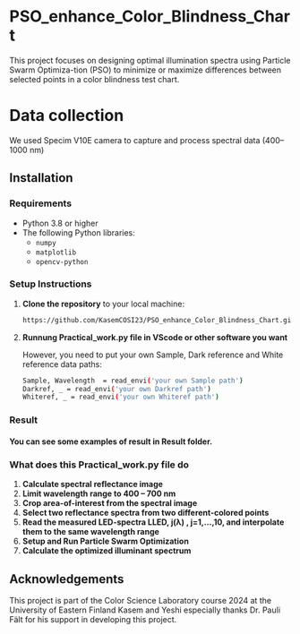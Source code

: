 # PSO_enhance_Color_Blindness_Chart
This project focuses on designing optimal illumination spectra using Particle Swarm Optimiza-tion (PSO) to minimize or maximize differences between selected points in a color blindness test chart.

# Data collection
We used Specim V10E camera to capture and process spectral data (400–1000 nm)

## Installation

### Requirements
- Python 3.8 or higher
- The following Python libraries:
  - `numpy`
  - `matplotlib`
  - `opencv-python`
  
### Setup Instructions
1. **Clone the repository** to your local machine:
   ```bash
   https://github.com/KasemCOSI23/PSO_enhance_Color_Blindness_Chart.git
   ```
2. **Runnung Practical_work.py file in VScode or other software you want**
   
   However, you need to put your own Sample, Dark reference and White reference data paths:
   ```bash
   Sample, Wavelength  = read_envi('your own Sample path')
   Darkref, _ = read_envi('your own Darkref path')
   Whiteref, _ = read_envi('your own Whiteref path')
   ```
### Result
#### You can see some examples of result in Result folder.

### What does this Practical_work.py file do
1. **Calculate spectral reflectance image** 
2. **Limit wavelength range to 400 – 700 nm**
3. **Crop area-of-interest from the spectral image**
4. **Select two reflectance spectra from two different-colored points**
5. **Read the measured LED-spectra LLED, j(λ) , j=1,…,10, and interpolate them to the same wavelength range**
6. **Setup and Run Particle Swarm Optimization**
7. **Calculate the optimized illuminant spectrum**
   

## Acknowledgements
This project is part of the Color Science Laboratory course 2024 at the University of Eastern Finland
Kasem and Yeshi especially thanks Dr. Pauli Fält for his support in developing this project.
